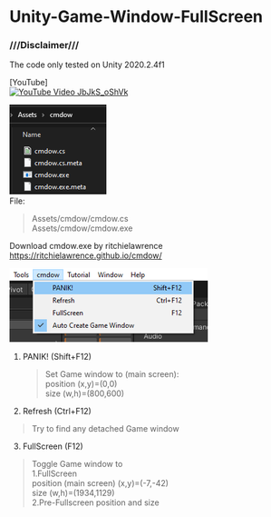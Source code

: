 # Unity-Game-Window-FullScreen  
### ///Disclaimer///  
The code only tested on Unity 2020.2.4f1  

[YouTube]  
[![YouTube Video JbJkS_oShVk](https://img.youtube.com/vi/JbJkS_oShVk/maxresdefault.jpg)](https://www.youtube.com/watch?v=JbJkS_oShVk)
  
![UGWFS_PIC1.png](/UGWFS_PIC1.png)  
File:  
>Assets/cmdow/cmdow.cs  
>Assets/cmdow/cmdow.exe  
>
Download cmdow.exe by ritchielawrence  
https://ritchielawrence.github.io/cmdow/
  
![UGWFS_PIC2.png](/UGWFS_PIC2.png)  
1. PANIK! (Shift+F12)  
   >Set Game window to (main screen):  
      >position (x,y)=(0,0)  
      >size (w,h)=(800,600)  
      
2. Refresh (Ctrl+F12)  
  >Try to find any detached Game window   
  
3. FullScreen (F12)  
  >Toggle Game window to  
  >  1.FullScreen  
  >    position (main screen) (x,y)=(-7,-42)  
  >    size (w,h)=(1934,1129)  
  >  2.Pre-Fullscreen position and size  

